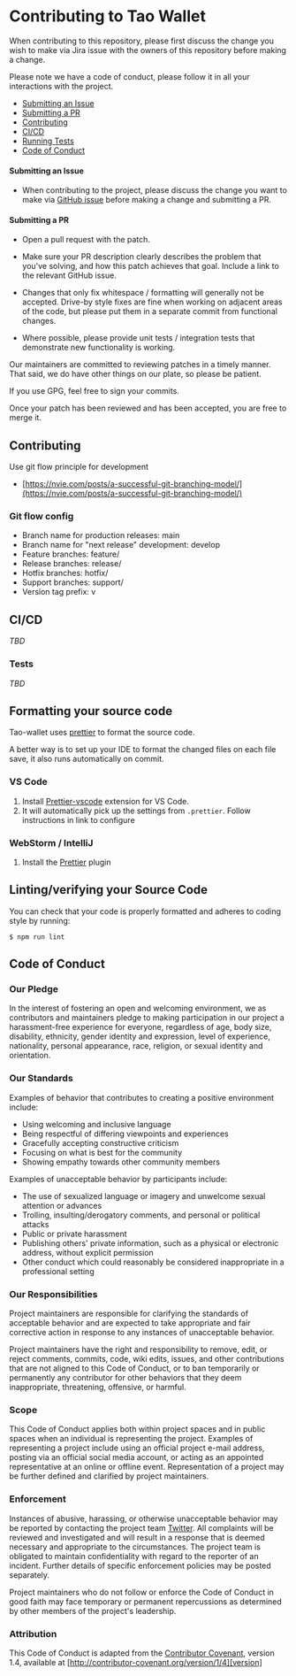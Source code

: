 # Contributing to Tao Wallet

When contributing to this repository, please first discuss the change you wish to make via Jira issue
with the owners of this repository before making a change.

Please note we have a code of conduct, please follow it in all your interactions with the project.

- [Submitting an Issue](#submitting-an-issue)
- [Submitting a PR](#submitting-a-pr)
- [Contributing](#contributing)
- [CI/CD](#ci/cd)
- [Running Tests](#tests)
- [Code of Conduct](#code-of-conduct)

#### Submitting an Issue

- When contributing to the project, please discuss the change you want to make via [GitHub issue](https://github.com/dannydeezy/tao-wallet/issues) before making a change and submitting a PR.

#### Submitting a PR

- Open a pull request with the patch.

- Make sure your PR description clearly describes the problem that you've solving, and how this patch achieves that goal. Include a link to the relevant GitHub issue.

- Changes that only fix whitespace / formatting will generally not be accepted. Drive-by style fixes are fine when working on adjacent areas of the code, but please put them in a separate commit from functional changes.

- Where possible, please provide unit tests / integration tests that demonstrate new functionality is working.

Our maintainers are committed to reviewing patches in a timely manner. That said, we do have other things on our plate, so please be patient.

If you use GPG, feel free to sign your commits.

Once your patch has been reviewed and has been accepted, you are free to merge it.

## Contributing

Use git flow principle for development

- [https://nvie.com/posts/a-successful-git-branching-model/](https://nvie.com/posts/a-successful-git-branching-model/)

### Git flow config

- Branch name for production releases: main
- Branch name for "next release" development: develop
- Feature branches: feature/
- Release branches: release/
- Hotfix branches: hotfix/
- Support branches: support/
- Version tag prefix: v

## CI/CD

_TBD_

### Tests

_TBD_

## Formatting your source code

Tao-wallet uses [prettier](https://prettier.io/) to format the source code.

A better way is to set up your IDE to format the changed files on each file save, it also runs automatically on commit.

### VS Code

1. Install [Prettier-vscode](https://github.com/prettier/prettier-vscode) extension for VS Code.
2. It will automatically pick up the settings from `.prettier`.
   Follow instructions in link to configure

### WebStorm / IntelliJ

1. Install the [Prettier](https://plugins.jetbrains.com/plugin/10456-prettier) plugin

## Linting/verifying your Source Code

You can check that your code is properly formatted and adheres to coding style by running:

```shell
$ npm run lint
```

## Code of Conduct

### Our Pledge

In the interest of fostering an open and welcoming environment, we as
contributors and maintainers pledge to making participation in our project
a harassment-free experience for everyone, regardless of age, body
size, disability, ethnicity, gender identity and expression, level of experience,
nationality, personal appearance, race, religion, or sexual identity and
orientation.

### Our Standards

Examples of behavior that contributes to creating a positive environment
include:

- Using welcoming and inclusive language
- Being respectful of differing viewpoints and experiences
- Gracefully accepting constructive criticism
- Focusing on what is best for the community
- Showing empathy towards other community members

Examples of unacceptable behavior by participants include:

- The use of sexualized language or imagery and unwelcome sexual attention or
  advances
- Trolling, insulting/derogatory comments, and personal or political attacks
- Public or private harassment
- Publishing others' private information, such as a physical or electronic
  address, without explicit permission
- Other conduct which could reasonably be considered inappropriate in a
  professional setting

### Our Responsibilities

Project maintainers are responsible for clarifying the standards of acceptable
behavior and are expected to take appropriate and fair corrective action in
response to any instances of unacceptable behavior.

Project maintainers have the right and responsibility to remove, edit, or
reject comments, commits, code, wiki edits, issues, and other contributions
that are not aligned to this Code of Conduct, or to ban temporarily or
permanently any contributor for other behaviors that they deem inappropriate,
threatening, offensive, or harmful.

### Scope

This Code of Conduct applies both within project spaces and in public spaces
when an individual is representing the project. Examples of
representing a project include using an official project e-mail
address, posting via an official social media account, or acting as an appointed
representative at an online or offline event. Representation of a project may be
further defined and clarified by project maintainers.

### Enforcement

Instances of abusive, harassing, or otherwise unacceptable behavior may be
reported by contacting the project team [Twitter](https://twitter.com/dannydiekroeger). All
complaints will be reviewed and investigated and will result in a response that
is deemed necessary and appropriate to the circumstances. The project team is
obligated to maintain confidentiality with regard to the reporter of an incident.
Further details of specific enforcement policies may be posted separately.

Project maintainers who do not follow or enforce the Code of Conduct in good
faith may face temporary or permanent repercussions as determined by other
members of the project's leadership.

### Attribution

This Code of Conduct is adapted from the [Contributor Covenant][homepage], version 1.4,
available at [http://contributor-covenant.org/version/1/4][version]

[homepage]: http://contributor-covenant.org
[version]: http://contributor-covenant.org/version/1/4/
